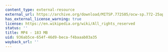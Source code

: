 ```yaml
---
content_type: external-resource
external_url: https://archive.org/download/MITSP.772S05/ocw-sp.772-25apr2005-220k.mp4
has_external_license_warning: true
license: https://en.wikipedia.org/wiki/All_rights_reserved
status: ''
title: MP4 - 183 MB
uid: 936ab5ce-654f-46d9-beca-f4baaab03a35
wayback_url: ''
---
```

